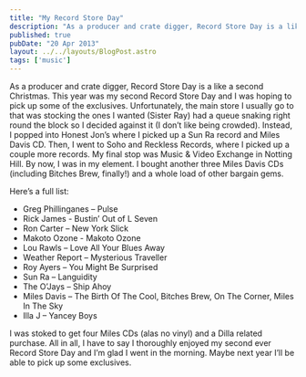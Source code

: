 ```yaml
---
title: "My Record Store Day"
description: "As a producer and crate digger, Record Store Day is a like a second Christmas."
published: true
pubDate: "20 Apr 2013"
layout: ../../layouts/BlogPost.astro
tags: ['music']
---
```


As a producer and crate digger, Record Store Day is a like a second Christmas. This year was my second Record Store Day and I was hoping to pick up some of the exclusives. Unfortunately, the main store I usually go to that was stocking the ones I wanted (Sister Ray) had a queue snaking right round the block so I decided against it (I don’t like being crowded). Instead, I popped into Honest Jon’s where I picked up a Sun Ra record and Miles Davis CD. Then, I went to Soho and Reckless Records, where I picked up a couple more records. My final stop was Music & Video Exchange in Notting Hill. By now, I was in my element. I bought another three Miles Davis CDs (including Bitches Brew, finally!) and a whole load of other bargain gems.

Here’s a full list:

- Greg Phillinganes – Pulse
- Rick James - Bustin’ Out of L Seven
- Ron Carter – New York Slick
- Makoto Ozone - Makoto Ozone
- Lou Rawls – Love All Your Blues Away
- Weather Report – Mysterious Traveller
- Roy Ayers – You Might Be Surprised
- Sun Ra – Languidity
- The O’Jays – Ship Ahoy
- Miles Davis – The Birth Of The Cool, Bitches Brew, On The Corner, Miles In The Sky
- Illa J – Yancey Boys

I was stoked to get four Miles CDs (alas no vinyl) and a Dilla related purchase. All in all, I have to say I thoroughly enjoyed my second ever Record Store Day and I’m glad I went in the morning. Maybe next year I’ll be able to pick up some exclusives.
